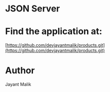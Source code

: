 # JSON Server

# Find the application at:

[https://github.com/devjayantmalik/products.git](https://github.com/devjayantmalik/products.git)

# Author

Jayant Malik
